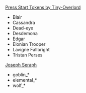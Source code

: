 [Press Start Tokens by Tiny-Overlord](https://www.reddit.com/r/fabulaultima/comments/199ymr9/fabula_ultima_pixel_tokens/)
- Blair
- Cassandra
- Dead-eye
- Desdemona
- Edgar
- Elonian Trooper
- Lavigne Fallbright
- Tristan Perses

[Joseph Seraph](https://opengameart.org/users/josephseraph)
- goblin_*
- elemental_*
- wolf_*